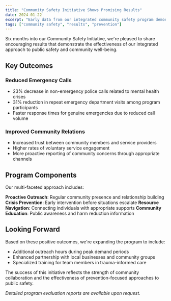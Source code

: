 ```yaml
---
title: "Community Safety Initiative Shows Promising Results"
date: 2024-01-22
excerpt: "Early data from our integrated community safety program demonstrates significant improvements in public safety and community well-being."
tags: ["community safety", "results", "prevention"]
---
```


Six months into our Community Safety Initiative, we're pleased to share encouraging results that demonstrate the effectiveness of our integrated approach to public safety and community well-being.

## Key Outcomes

### Reduced Emergency Calls
- 23% decrease in non-emergency police calls related to mental health crises
- 31% reduction in repeat emergency department visits among program participants
- Faster response times for genuine emergencies due to reduced call volume

### Improved Community Relations
- Increased trust between community members and service providers
- Higher rates of voluntary service engagement
- More proactive reporting of community concerns through appropriate channels

## Program Components

Our multi-faceted approach includes:

**Proactive Outreach**: Regular community presence and relationship building
**Crisis Prevention**: Early intervention before situations escalate
**Resource Navigation**: Connecting individuals with appropriate supports
**Community Education**: Public awareness and harm reduction information

## Looking Forward

Based on these positive outcomes, we're expanding the program to include:
- Additional outreach hours during peak demand periods
- Enhanced partnership with local businesses and community groups
- Specialized training for team members in trauma-informed care

The success of this initiative reflects the strength of community collaboration and the effectiveness of prevention-focused approaches to public safety.

*Detailed program evaluation reports are available upon request.*